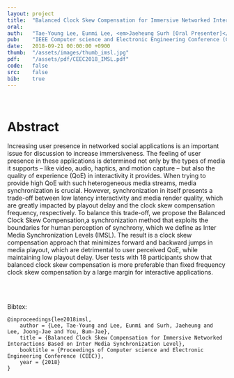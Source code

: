 ```yaml
---
layout: project
title:  "Balanced Clock Skew Compensation for Immersive Networked Interactions Based on Inter Media Synchronization Level"
oral:	
auth:	"Tae-Young Lee, Eunmi Lee, <em>Jaeheung Surh [Oral Presenter]</em>, Joong-Jae Lee, Bum-Jae You"
pub:	"IEEE Computer science and Electronic Engineering Conference (CEEC)"
date:   2018-09-21 00:00:00 +0900
thumb:	"/assets/images/thumb_imsl.jpg"
pdf:	"/assets/pdf/CEEC2018_IMSL.pdf"
code:	false
src:	false
bib:	true
---
```


<div align="center">
<!-- 	<iframe width="900" height="510" src="https://www.youtube.com/embed/9arP_plSUEI" frameborder="0" allowfullscreen></iframe>
 --></div>
<br>

<h1 class="post-title" itemprop="name headline">Abstract</h1>

Increasing user presence in networked social applications is an important issue for discussion to increase immersiveness. The feeling of user presence in these applications is determined not only by the types of media it supports – like video, audio, haptics, and motion capture – but also the quality of experience (QoE) in interactivity it provides. When trying to provide high QoE with such heterogeneous media streams, media synchronization is crucial. However, synchronization in itself presents a trade-off between low latency interactivity and media render quality, which are greatly impacted by playout delay and the clock skew compensation frequency, respectively. To balance this trade-off, we propose the Balanced Clock Skew Compensation,a synchronization method that exploits the boundaries for human perception of synchrony, which we define as Inter Media Synchronization Levels (IMSL). The result is a clock skew compensation approach that minimizes forward and backward jumps in media playout, which are detrimental to user perceived QoE, while maintaining low playout delay. User tests with 18 participants show that balanced clock skew compensation is more preferable than fixed frequency clock skew compensation by a large margin for interactive applications. 

<br><br>

<a name="bib"></a>
Bibtex:
```
@inproceedings{lee2018imsl,
    author = {Lee, Tae-Young and Lee, Eunmi and Surh, Jaeheung and Lee, Joong-Jae and You, Bum-Jae},
    title = {Balanced Clock Skew Compensation for Immersive Networked Interactions Based on Inter Media Synchronization Level},
    booktitle = {Proceedings of Computer science and Electronic Engineering Conference (CEEC)},
    year = {2018}
}
```